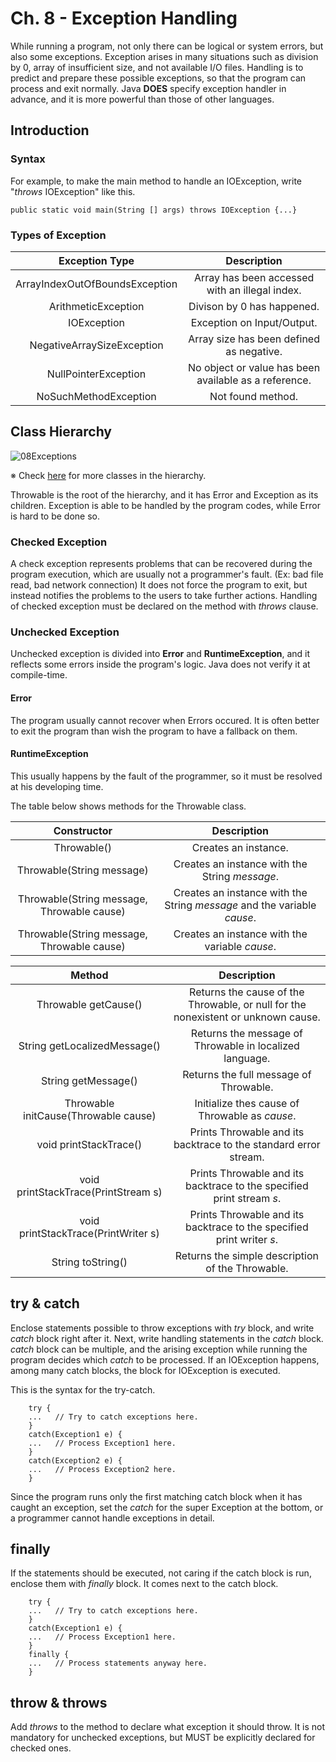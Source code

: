 # Ch. 8 - Exception Handling
While running a program, not only there can be logical or system errors, but also some exceptions.
Exception arises in many situations such as division by 0, array of insufficient size, and not available I/O files.
Handling is to predict and prepare these possible exceptions, so that the program can process and exit normally.
Java **DOES** specify exception handler in advance, and it is more powerful than those of other languages.

## Introduction
### Syntax
For example, to make the main method to handle an IOException, write "*throws* IOException" like this.

    public static void main(String [] args) throws IOException {...}

### Types of Exception

| Exception Type | Description |
| :-: | :-: |
| ArrayIndexOutOfBoundsException | Array has been accessed with an illegal index. |
| ArithmeticException | Divison by 0 has happened. |
| IOException | Exception on Input/Output. |
| NegativeArraySizeException | Array size has been defined as negative. |
| NullPointerException | No object or value has been available as a reference. |
| NoSuchMethodException | Not found method. |

## Class Hierarchy
![08Exceptions](https://user-images.githubusercontent.com/48712088/147331592-214bccbd-7009-4d25-993a-a1e74caf6ee7.png)

※ Check [here](https://docs.oracle.com/javase/8/docs/api/java/lang/Throwable.html) for more classes in the hierarchy.

Throwable is the root of the hierarchy, and it has Error and Exception as its children. Exception is able to be handled by the program codes, while Error is hard to be done so.

### Checked Exception
A check exception represents problems that can be recovered during the program execution, which are usually not a programmer's fault. (Ex: bad file read, bad network connection) It does not force the program to exit, but instead notifies the problems to the users to take further actions. Handling of checked exception must be declared on the method with *throws* clause.

### Unchecked Exception
Unchecked exception is divided into **Error** and **RuntimeException**, and it reflects some errors inside the program's logic. Java does not verify it at compile-time.

#### Error
The program usually cannot recover when Errors occured. It is often better to exit the program than wish the program to have a fallback on them.

#### RuntimeException
This usually happens by the fault of the programmer, so it must be resolved at his developing time.

The table below shows methods for the Throwable class.

| Constructor | Description |
| :-: | :-: |
| Throwable() | Creates an instance. |
| Throwable(String message) | Creates an instance with the String *message*. |
| Throwable(String message, Throwable cause) | Creates an instance with the String *message* and the variable *cause*. |
| Throwable(String message, Throwable cause) | Creates an instance with the variable *cause*. |

| Method | Description |
| :-: | :-: |
| Throwable getCause() | Returns the cause of the Throwable, or null for the nonexistent or unknown cause. |
| String getLocalizedMessage() | Returns the message of Throwable in localized language. |
| String getMessage() | Returns the full message of Throwable. |
| Throwable initCause(Throwable cause) | Initialize thes cause of Throwable as *cause*. |
| void printStackTrace() | Prints Throwable and its backtrace to the standard error stream. |
| void printStackTrace(PrintStream s) | Prints Throwable and its backtrace to the specified print stream *s*. |
| void printStackTrace(PrintWriter s) | Prints Throwable and its backtrace to the specified print writer *s*. |
| String toString() | Returns the simple description of the Throwable. |

## try & catch
Enclose statements possible to throw exceptions with *try* block, and write *catch* block right after it.
Next, write handling statements in the *catch* block. *catch* block can be multiple, and the arising exception while running the program decides which *catch* to be processed. If an IOException happens, among many catch blocks, the block for IOException is executed.

This is the syntax for the try-catch.

        try {
        ...   // Try to catch exceptions here.
        }
        catch(Exception1 e) {
        ...   // Process Exception1 here.
        }
        catch(Exception2 e) {
        ...   // Process Exception2 here.
        }

Since the program runs only the first matching catch block when it has caught an exception, set the *catch* for the super Exception at the bottom, or a programmer cannot handle exceptions in detail.

## finally
If the statements should be executed, not caring if the catch block is run, enclose them with *finally* block. It comes next to the catch block.

        try {
        ...   // Try to catch exceptions here.
        }
        catch(Exception1 e) {
        ...   // Process Exception1 here.
        }
        finally {
        ...   // Process statements anyway here.
        }
        
## throw & throws
Add *throws* to the method to declare what exception it should throw. It is not mandatory for unchecked exceptions, but MUST be explicitly declared for checked ones.
